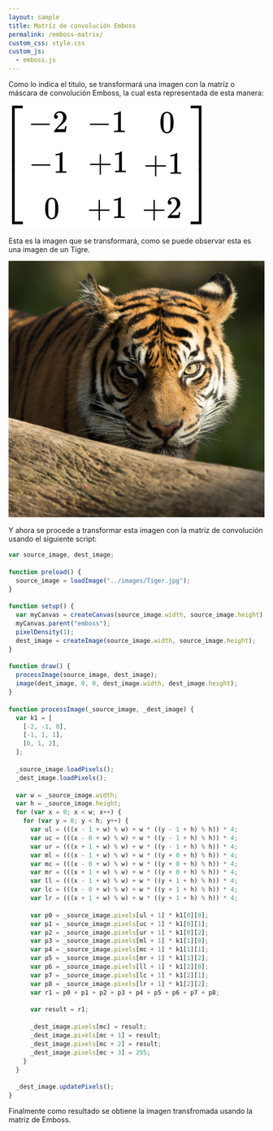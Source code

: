 ```yaml
---
layout: sample
title: Matríz de convolución Emboss
permalink: /emboss-matrix/
custom_css: style.css
custom_js:
  - emboss.js
---
```


Como lo indica el titulo, se transformará una imagen con la matríz o máscara de convolución Emboss, la cual esta representada de esta manera:

<img src="../images/Emboss-Matrix.png" alt="Emboss Matrix" class="center-matrix">

Esta es la imagen que se transformará, como se puede observar esta es una imagen de un Tigre.

<img src="../images/Tiger.jpg" alt="Tiger" class="center-image">

Y ahora se procede a transformar esta imagen con la matriz de convolución usando el siguiente script:

```js
var source_image, dest_image;

function preload() {
  source_image = loadImage("../images/Tiger.jpg");
}

function setup() {
  var myCanvas = createCanvas(source_image.width, source_image.height);
  myCanvas.parent("emboss");
  pixelDensity(1);
  dest_image = createImage(source_image.width, source_image.height);
}

function draw() {
  processImage(source_image, dest_image);
  image(dest_image, 0, 0, dest_image.width, dest_image.height);
}

function processImage(_source_image, _dest_image) {
  var k1 = [
    [-2, -1, 0],
    [-1, 1, 1],
    [0, 1, 2],
  ];

  _source_image.loadPixels();
  _dest_image.loadPixels();

  var w = _source_image.width;
  var h = _source_image.height;
  for (var x = 0; x < w; x++) {
    for (var y = 0; y < h; y++) {
      var ul = (((x - 1 + w) % w) + w * ((y - 1 + h) % h)) * 4;
      var uc = (((x - 0 + w) % w) + w * ((y - 1 + h) % h)) * 4;
      var ur = (((x + 1 + w) % w) + w * ((y - 1 + h) % h)) * 4;
      var ml = (((x - 1 + w) % w) + w * ((y + 0 + h) % h)) * 4;
      var mc = (((x - 0 + w) % w) + w * ((y + 0 + h) % h)) * 4;
      var mr = (((x + 1 + w) % w) + w * ((y + 0 + h) % h)) * 4;
      var ll = (((x - 1 + w) % w) + w * ((y + 1 + h) % h)) * 4;
      var lc = (((x - 0 + w) % w) + w * ((y + 1 + h) % h)) * 4;
      var lr = (((x + 1 + w) % w) + w * ((y + 1 + h) % h)) * 4;

      var p0 = _source_image.pixels[ul + 1] * k1[0][0];
      var p1 = _source_image.pixels[uc + 1] * k1[0][1];
      var p2 = _source_image.pixels[ur + 1] * k1[0][2];
      var p3 = _source_image.pixels[ml + 1] * k1[1][0];
      var p4 = _source_image.pixels[mc + 1] * k1[1][1];
      var p5 = _source_image.pixels[mr + 1] * k1[1][2];
      var p6 = _source_image.pixels[ll + 1] * k1[2][0];
      var p7 = _source_image.pixels[lc + 1] * k1[2][1];
      var p8 = _source_image.pixels[lr + 1] * k1[2][2];
      var r1 = p0 + p1 + p2 + p3 + p4 + p5 + p6 + p7 + p8;

      var result = r1;

      _dest_image.pixels[mc] = result;
      _dest_image.pixels[mc + 1] = result;
      _dest_image.pixels[mc + 2] = result;
      _dest_image.pixels[mc + 3] = 255;
    }
  }

  _dest_image.updatePixels();
}
```

Finalmente como resultado se obtiene la imagen transfromada usando la matriz de Emboss.

<div class="sketch-matrix" id='emboss'></div>

